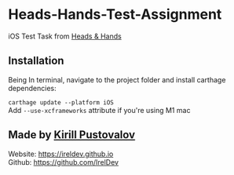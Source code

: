 # Heads-Hands-Test-Assignment
iOS Test Task from [Heads &amp; Hands](https://handh.ru)

## Installation

Being In terminal, navigate to the project folder and install carthage dependencies:

`carthage update --platform iOS`<br>
Add `--use-xcframeworks` attribute if you're using M1 mac

## Made by [Kirill Pustovalov](https://github.com/IrelDev)

Website: https://ireldev.github.io<br>
Github: https://github.com/IrelDev
